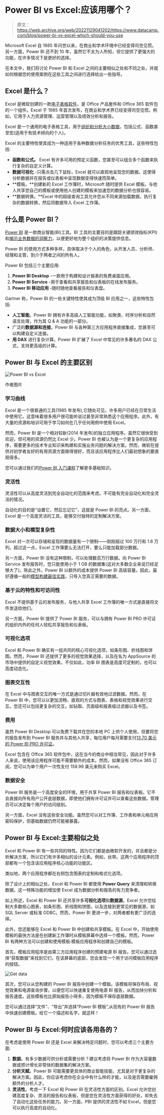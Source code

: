 # Power BI vs Excel:应该用哪个？

> 原文：<https://web.archive.org/web/20221129041202/https://www.datacamp.com/blog/power-bi-vs-excel-which-should-you-use>

Microsoft Excel 自 1985 年问世以来，在商业和学术环境中已经变得司空见惯。另一方面，Power BI 还不到 10 年，虽然它不太为人所知，但它提供了更强大的功能，在许多情况下是更好的选择。

在本文中，我们将讨论 Power BI 和 Excel 之间的主要相似之处和不同之处，并就如何根据您的使用案例在这些工具之间进行选择给出一些指导。

## Excel 是什么？

Excel 是微软创建的一款[电子表格软件](https://web.archive.org/web/20220926064934/https://www.datacamp.com/data-courses/spreadsheet-courses)，是 Office 产品套件和 Office 365 软件包的一个组件。Excel 于 1985 年首次发布，在商业和学术界已经变得司空见惯。例如，它用于人力资源管理、运营管理以及绩效分析和报告。

Excel 是一个通用的电子表格工具，用于[组织和分析大小数据](https://web.archive.org/web/20220926064934/https://www.datacamp.com/courses/data-analysis-in-excel?hl=GB)，包括公式、函数甚至宏(适用于有技术倾向的个人)。

Excel 的主要特性使其成为一种适用于各种数据分析任务的优秀工具，这些特性包括:

*   **函数和公式。** Excel 有许多可用的预定义函数，您甚至可以组合多个函数来执行复杂的自定义计算。
*   **数据可视化** -只需点击几下鼠标，Excel 就可以直观地呈现您的数据。这使得分析数据并在报告或仪表板中呈现数据变得快速而简单。
*   **模板。**创建新的 Excel 工作簿时，Microsoft 随时提供 Excel 模板。与他人共享您自己的模板或使用他人创建的模板来加速您的数据分析也很容易。
*   **数据转换。**Excel 中的超级查询工具允许您从不同来源加载数据，执行复杂的数据转换，然后将数据导入 Excel 工作簿。

## 什么是 Power BI？

[Power BI](https://web.archive.org/web/20220926064934/https://www.datacamp.com/cheat-sheet/power-bi-cheat-sheet) 是一款商业智能(BI)工具。BI 工具的主要目的是跟踪关键绩效指标(KPI)和[揭示业务数据的洞察力](https://web.archive.org/web/20220926064934/https://www.datacamp.com/courses/data-visualization-in-power-bi)，以便更好地为整个组织的决策提供信息。

Power BI 的使用方式多种多样，具体取决于个人的角色，从开发人员、分析师、经理和主管，到介于两者之间的所有人。

Power BI 包括三个主要应用:

1.  **Power BI Desktop** -一款用于构建和设计报表的免费桌面应用。
2.  **Power BI Service** -用于查看和共享报告和仪表板的在线发布服务。
3.  **Power BI 移动应用** -随时随地查看报告和仪表盘。

Gartner 称，Power BI 的一些关键特性使其成为顶级 BI 应用之一，这些特性包括:

*   **人工智能**。Power BI 拥有许多高级人工智能功能，如聚类、时序分析和自然语言处理，作为其 Q & A 功能的一部分。
*   广泛的**数据源和连接**。Power BI 与各种第三方应用程序直接集成，您甚至可以构建自定义连接。
*   **用 DAX** 进行复杂计算。Power BI 扩展了 Excel 中常见的许多著名的 DAX 公式，支持更高级的计算。

## Power BI 与 Excel 的主要区别

![Power BI vs Excel](img/058c10edee8de9356b26d467090a7351.png)

作者图片

### 学习曲线

Excel 是一个很普通的工具(1985 年发布),它随处可见，许多用户已经在日常生活中使用它。这意味着很多用户很可能听说过甚至非常熟悉这个应用程序。此外，有大量的资源和培训可用于学习如何在几乎任何用例中使用 Excel。

然而，Power BI 是一个相对较新(2014 年发布)的独立应用程序。虽然它很快受到欢迎，但可用的资源仍然比 Excel 少。Power BI 也被认为是一个更复杂的应用程序，需要更多的技术专业知识来构建和实施业务问题的解决方案。然而，微软在提供对初学者友好的有用资源方面做得很好，而且该应用程序比人们最初想象的要直观得多。

您可以通过我们的[Power BI 入门课程](https://web.archive.org/web/20220926064934/https://www.datacamp.com/courses/introduction-to-power-bi)了解更多基础知识。

### 灵活性

灵活性可以从高度灵活到完全自动化的范围来考虑。不可能有完全自动化和完全灵活的情况。

自动化的目的是“设置它，然后忘记它”，这就是 Power BI 的亮点。另一方面，Excel 是一个高度灵活的工具，能够交付独特的定制解决方案。

### 数据大小和模型复杂性

Excel 对一次可以存储和呈现的数据量有一个限制——刚刚超过 100 万行和 1.6 万列。超过这一点，Excel 工作簿要么无法打开，要么只能加载部分数据。

另一方面，Power BI 没有这种限制，可以处理数百万行数据。向 Power BI Service 发布报告时，您只能使用小于 1 GB 的数据集(这对大多数企业来说已经足够大了)。除此之外，Power BI 以额外的成本提供 Power BI 高级容量。因此，最好遵循一般的[模型构建最佳实践](https://web.archive.org/web/20220926064934/https://www.datacamp.com/courses/data-modeling-in-power-bi)，只导入您真正需要的数据。

### 基于云的特性和可访问性

Excel 不提供基于云的发布服务，与他人共享 Excel 工作簿的唯一方式是直接将文件发送给他们。

另一方面，Power BI 提供了 Power BI 服务，可以与拥有 Power BI PRO 许可证的组织内外的任何人轻松共享报告和仪表板。

### 可视化选项

Excel 和 Power BI 确实有一组共同的核心可视化选项，如条形图、折线图和饼图。然而，Power BI 还提供了更多的视觉效果选择，以及在名为 AppSource 的市场中提供的自定义视觉效果。不仅如此，功率 BI 图表是高度可定制的，也可以高度动态化。

### 图表交互性

在 Excel 中与图表交互的唯一方式是通过切片器有效地过滤数据。然而，在 Power BI 中，您可以以更加流畅、直观的方式与图表、表格和视觉效果进行交互。您还可以包括更复杂的交互，如钻取、页面级和报表级过滤器以及书签。

### 费用

虽然 Power BI Desktop 可以免费下载并在您的本地 PC 上供个人使用，但要将您的报告发布到 Power BI 服务并与其他人共享，每位用户每月需要支付[13.70 美元的 Power BI PRO 许可证](https://web.archive.org/web/20220926064934/https://powerbi.microsoft.com/en-au/pricing/)。

Excel 包含在 Office 365 软件包中，这在当今的商业中相当常见，因此对于许多人来说，使用该应用程序可能不需要额外的成本。然而，如果没有 Office 365 订阅，您可以为单个用户一次性支付 159.99 美元来购买 Excel。

### 数据安全

Power BI 服务是一个高度安全的环境，用于共享 Power BI 报告和仪表板。它不会直接向所有用户公开底层数据，即使他们拥有许可证并可以查看这些数据。管理员可以决定每个用户的访问级别。

另一方面，Excel 没有这些安全功能。虽然您可以对工作簿、工作表和单元格应用密码保护，但基础数据仍然可能被暴露。

## Power BI 与 Excel:主要相似之处

Excel 和 Power BI 有一些共同的特性。因为它们都是由微软开发的，并且都是分析解决方案，所以它们有许多相似的设计元素。例如，丝带。这两个应用程序的顶部都有一个包含该应用程序核心功能的功能区。

类似地，两个应用程序都在右侧包含图表的定制和格式化选项。

除了设计上的相似之处，Excel 和 Power BI 都使用 **Power Query** 来清理和转换数据。这一特殊功能的增加使 Excel 成为数据分析和报告的有力竞争者。

如上所述，Excel 和 Power BI 还共享许多**可视化选项**和**数据源**。Excel 允许您绘制大多数核心图表，如条形图、折线图和饼图，以及连接到更常见的数据源，如 SQL Server 或标准 ODBC。然而，Power BI 更进一步，对两者都有更广泛的选择。

此外，您还能够在 Excel 和 Power BI 中创建和共享模板。在 Excel 中，开始使用模板的最快方法是在创建新工作簿时从模板屏幕中选择一个模板。然而，Power BI 有两种方法可以创建和使用模板:模板应用程序和创建自己的模板。

首先，模板应用程序是由第三方应用程序创建的预建电源 BI 报告。您可以通过选择“获取数据”来找到它们，在该屏幕的底部，您会发现一个用于访问模板应用程序的按钮。

![Get data](img/429b0fef8c60be00dc9c7dace5b35f32.png)

其次，您可以从您构建的 Power BI 报告中创建一个模板。该模板将保存布局、视觉效果和电源查询步骤，以便您可以快速重复使用电源 BI 报告，从而加快分析和报告速度。这些模板也比原始报告小得多，因为模板不保存底层数据。

您可以通过选择“文件”、“导出”并选择“Power BI 模板”,从现有的 Power BI 报告中快速创建模板。给它一个描述和名字，就这样！

## Power BI 与 Excel:何时应该各用各的？

在考虑是使用 Power BI 还是 Excel 来解决特定问题时，您可以考虑三个主要方面:

1.  **数据**。有多少数据可供分析或需要分析？建议考虑将 Power BI 作为大容量数据或预计增长非常快的数据集的解决方案。
2.  **分析天赋**。Power BI 可能需要更具体的商业智能技能，尤其是对于更复杂的解决方案。因此，你应该考虑你在企业中有什么样的才能，以及是否需要雇佣额外的分析人才。
3.  **灵活性**。考虑一下 Excel 和 Power BI 在灵活性方面的区别。Excel 允许您创建高度复杂、灵活的报告和仪表板，但是您在灵活性方面获得的好处，却失去了自动化这些任务的能力。另一方面，PBI 提供的灵活性不如 Excel，但是您可以执行高度的自动化。